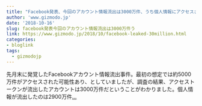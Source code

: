 ```yaml
---
title: "Facebook発表、今回のアカウント情報流出は3000万件、うち個人情報にアクセスされたのは2900万件"
author: 'www.gizmodo.jp'
date: '2018-10-16'
slug: facebook発表今回のアカウント情報流出は3000万件う
link: https://www.gizmodo.jp/2018/10/facebook-leaked-30million.html
categories:
- bloglink
tags:
  - gizmodojp
---
```


先月末に発覚したFacebookアカウント情報流出事件。最初の想定では約5000万件がアクセスされた可能性あり、としていましたが、調査の結果、アクセストークンが流出したアカウントは3000万件だということがわかりました。個人情報が流出したのは2900万件[... <i class="fas fa-external-link-alt"></i>](https://www.gizmodo.jp/2018/10/facebook-leaked-30million.html)


